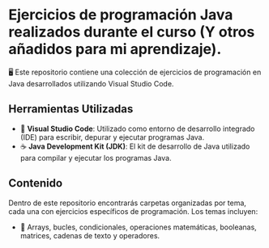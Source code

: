 # Ejercicios de programación Java realizados durante el curso (Y otros añadidos para mi aprendizaje).

🖥️ Este repositorio contiene una colección de ejercicios de programación en Java desarrollados utilizando Visual Studio Code. 

## Herramientas Utilizadas

- 🧰 **Visual Studio Code**: Utilizado como entorno de desarrollo integrado (IDE) para escribir, depurar y ejecutar programas Java.
- ☕ **Java Development Kit (JDK)**: El kit de desarrollo de Java utilizado para compilar y ejecutar los programas Java.
  
## Contenido

Dentro de este repositorio encontrarás carpetas organizadas por tema, cada una con ejercicios específicos de programación. Los temas incluyen:
- 📁 Arrays, bucles, condicionales, operaciones matemáticas, booleanas, matrices, cadenas de texto y operadores.

